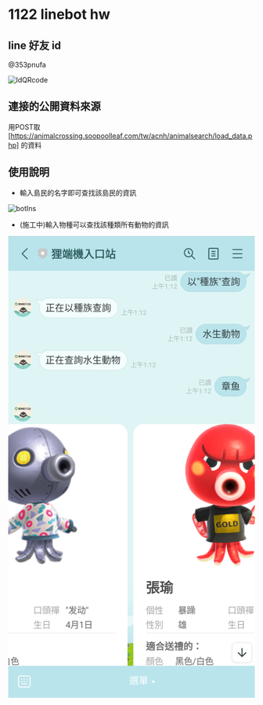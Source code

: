 # 1122 linebot hw

## line 好友 id
@353pnufa  

![IdQRcode](./imgs/image.png)

## 連接的公開資料來源  
用POST取 [https://animalcrossing.soopoolleaf.com/tw/acnh/animalsearch/load_data.php] 的資料

## 使用說明  
- 輸入島民的名字即可查找該島民的資訊  

![botIns](./imgs/linebot_ins.psd)

- (施工中)輸入物種可以查找該種類所有動物的資訊

![botIns2](./imgs/linebot_ins2.png)